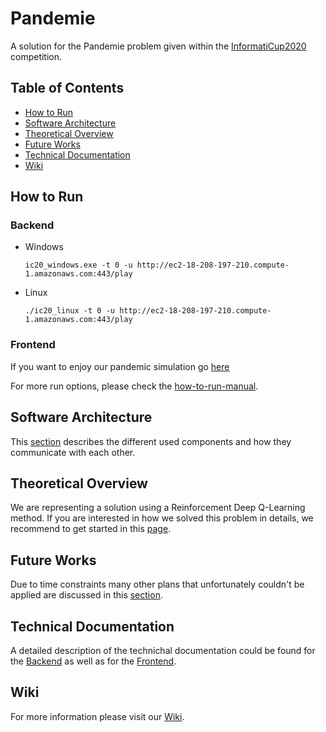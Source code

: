 # Pandemie

A solution for the Pandemie problem given within the [InformatiCup2020](https://github.com/informatiCup/informatiCup2020)
competition.


## Table of Contents
* [How to Run](#how-to-run)
* [Software Architecture](#software-architecture)
* [Theoretical Overview](#theoretical-overview)
* [Future Works](#future-works)
* [Technical Documentation](#technical-documentation)
* [Wiki](#wiki)

## How to Run

### Backend
* Windows 
    ```
    ic20_windows.exe -t 0 -u http://ec2-18-208-197-210.compute-1.amazonaws.com:443/play
    ```
* Linux 
    ```
    ./ic20_linux -t 0 -u http://ec2-18-208-197-210.compute-1.amazonaws.com:443/play
    ```
### Frontend
If you want to enjoy our pandemic simulation go [here](http://ec2-18-208-197-210.compute-1.amazonaws.com)

For more run options, please check the [how-to-run-manual](https://gitlab.com/omar.araboghli/pandemie/-/wikis/Usage/00.-How-to-Run).

## Software Architecture
This [section](https://gitlab.com/omar.araboghli/pandemie/-/wikis/Software-Architecture) describes the different used components and
how they communicate with each other.

## Theoretical Overview
We are representing a solution using a Reinforcement Deep Q-Learning method.
If you are interested in how we solved this problem in details, we recommend to get started
in this [page](https://gitlab.com/omar.araboghli/pandemie/-/wikis/Theoretical-Overview/01.-Introduction).

## Future Works
Due to time constraints many other plans that unfortunately couldn't be applied are discussed
in this [section](https://gitlab.com/omar.araboghli/pandemie/-/wikis/Theoretical-Overview/06.-Future-Work).

## Technical Documentation
A detailed description of the technichal documentation could be found
for the [Backend](https://gitlab.com/omar.araboghli/pandemie/-/wikis/Technical-Documentation/Backend)
as well as for the [Frontend](https://gitlab.com/omar.araboghli/pandemie/-/wikis/Technical-Documentation/Frontend).

## Wiki
For more information please visit our [Wiki](https://gitlab.com/omar.araboghli/pandemie/-/wikis/pages).
